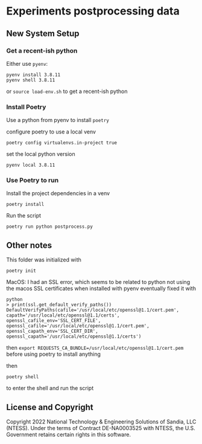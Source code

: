 # Experiments postprocessing data


## New System Setup

### Get a recent-ish python

Either use `pyenv`:

```
pyenv install 3.8.11
pyenv shell 3.8.11
```

or `source load-env.sh` to get a recent-ish python

### Install Poetry

Use a python from pyenv to install `poetry`


configure poetry to use a local venv
```
poetry config virtualenvs.in-project true
```

set the local python version
```
pyenv local 3.8.11
```

### Use Poetry to run

Install the project dependencies in a venv
```
poetry install
```

Run the script
```
poetry run python postprocess.py
```


## Other notes

This folder was initialized with
```
poetry init
```

MacOS: I had an SSL error, which seems to be related to python not using the macos SSL certificates when installed with pyenv
eventually fixed it with

```
python
> print(ssl.get_default_verify_paths())
DefaultVerifyPaths(cafile='/usr/local/etc/openssl@1.1/cert.pem', capath='/usr/local/etc/openssl@1.1/certs', openssl_cafile_env='SSL_CERT_FILE', openssl_cafile='/usr/local/etc/openssl@1.1/cert.pem', openssl_capath_env='SSL_CERT_DIR', openssl_capath='/usr/local/etc/openssl@1.1/certs')
```

then `export REQUESTS_CA_BUNDLE=/usr/local/etc/openssl@1.1/cert.pem` before using poetry to install anything

then
```
poetry shell
```

to enter the shell and run the script

## License and Copyright

Copyright 2022 National Technology & Engineering Solutions of Sandia, LLC (NTESS).
Under the terms of Contract DE-NA0003525 with NTESS, the U.S. Government retains certain rights in this software.